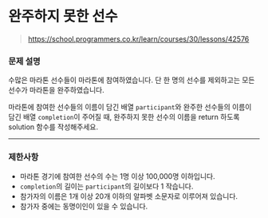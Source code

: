 # 완주하지 못한 선수

> https://school.programmers.co.kr/learn/courses/30/lessons/42576

### 문제 설명

수많은 마라톤 선수들이 마라톤에 참여하였습니다. 단 한 명의 선수를 제외하고는 모든 선수가 마라톤을 완주하였습니다. 

마라톤에 참여한 선수들의 이름이 담긴 배열 `participant`와 완주한 선수들의 이름이 담긴 배열 `completion`이 주어질 때, 완주하지 못한 선수의 이름을 return 하도록 solution 함수를 작성해주세요.

-----

### 제한사항

- 마라톤 경기에 참여한 선수의 수는 1명 이상 100,000명 이하입니다.
- `completion`의 길이는 `participant`의 길이보다 1 작습니다.
- 참가자의 이름은 1개 이상 20개 이하의 알파벳 소문자로 이루어져 있습니다.
- 참가자 중에는 동명이인이 있을 수 있습니다.